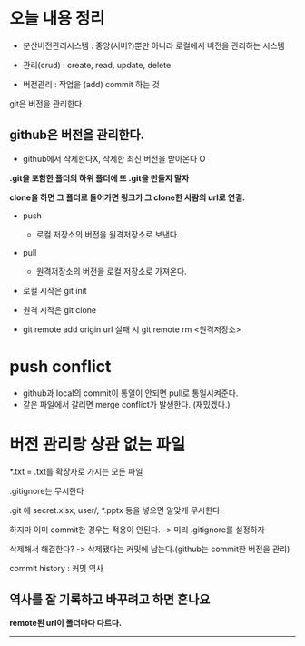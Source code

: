 # 오늘 내용 정리

- 분산버전관리시스템 : 중앙(서버?)뿐만 아니라 로컬에서 버전을 관리하는 시스템 

- 관리(crud) : create, read, update, delete

- 버전관리 : 작업을 (add) commit 하는 것

git은 버전을 관리한다.

## **github은 버전을 관리한다.**

- github에서 삭제한다X, 삭제한 최신 버전을 받아온다 O

**.git을 포함한 폴더의 하위 폴더에 또 .git을 만들지 말자**

**clone을 하면 그 폴더로 들어가면 링크가 그 clone한 사람의 url로 연결.**

- push
  - 로컬 저장소의 버전을 원격저장소로 보낸다.

- pull
  - 원격저장소의 버전을 로컬 저장소로 가져온다.

- 로컬 시작은 git init
- 원격 시작은 git clone

- git remote add origin url 실패 시
  git remote rm <원격저장소>


# push conflict
- github과 local의 commit이 통일이 안되면 pull로 통일시켜준다.
- 같은 파일에서 갈리면 merge conflict가 발생한다. (재밌겠다.)


# 버전 관리랑 상관 없는 파일

*.txt = .txt를 확장자로 가지는 모든 파일

.gitignore는 무시한다

.git 에 secret.xlsx, user/, *.pptx 등을 넣으면 알맞게 무시한다.

하지마 이미 commit한 경우는 적용이 안된다. -> 미리 .gitignore를 설정하자

삭제해서 해결한다? -> 삭제됐다는 커밋에 남는다.(github는 commit한 버전을 관리)

commit history : 커밋 역사

역사를 잘 기록하고 바꾸려고 하면 혼나요
---

**remote된 url이 폴더마다 다르다.**

---
